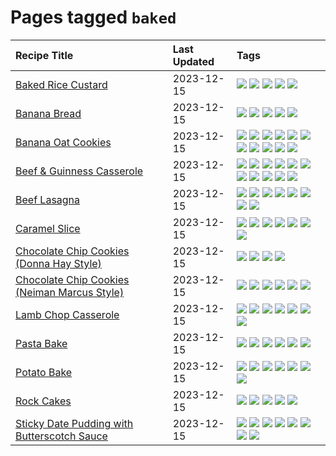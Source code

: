 # Pages tagged `baked`

|Recipe Title|Last Updated|Tags
|:---|:---|:---|
|[Baked Rice Custard](../recipes/bakedricecustard.md)|2023-12-15|[![](https://img.shields.io/badge/tag-baked-062ab)](../tags/baked.md) [![](https://img.shields.io/badge/tag-dairy-10cdd6)](../tags/dairy.md) [![](https://img.shields.io/badge/tag-dessert-1754e4)](../tags/dessert.md) [![](https://img.shields.io/badge/tag-rice-acbc2f)](../tags/rice.md) [![](https://img.shields.io/badge/tag-vegetarian-bb15fd)](../tags/vegetarian.md)|
|[Banana Bread](../recipes/bananabread.md)|2023-12-15|[![](https://img.shields.io/badge/tag-baked-062ab)](../tags/baked.md) [![](https://img.shields.io/badge/tag-dessert-1754e4)](../tags/dessert.md) [![](https://img.shields.io/badge/tag-snack-eac1b9)](../tags/snack.md) [![](https://img.shields.io/badge/tag-vegan-94b8ca)](../tags/vegan.md) [![](https://img.shields.io/badge/tag-vegetarian-bb15fd)](../tags/vegetarian.md)|
|[Banana Oat Cookies](../recipes/bananaoatcookies.md)|2023-12-15|[![](https://img.shields.io/badge/tag-baked-062ab)](../tags/baked.md) [![](https://img.shields.io/badge/tag-breakfast-9d5b24)](../tags/breakfast.md) [![](https://img.shields.io/badge/tag-chocolate-517a72)](../tags/chocolate.md) [![](https://img.shields.io/badge/tag-coffee-e5c1d4)](../tags/coffee.md) [![](https://img.shields.io/badge/tag-dessert-1754e4)](../tags/dessert.md) [![](https://img.shields.io/badge/tag-easy-13fda6)](../tags/easy.md) [![](https://img.shields.io/badge/tag-great-4d35f9)](../tags/great.md) [![](https://img.shields.io/badge/tag-healthy-6a156e)](../tags/healthy.md) [![](https://img.shields.io/badge/tag-snack-eac1b9)](../tags/snack.md) [![](https://img.shields.io/badge/tag-vegan-94b8ca)](../tags/vegan.md) [![](https://img.shields.io/badge/tag-vegetarian-bb15fd)](../tags/vegetarian.md)|
|[Beef & Guinness Casserole](../recipes/beefandguinnesscasserole.md)|2023-12-15|[![](https://img.shields.io/badge/tag-amazing-c6d429)](../tags/amazing.md) [![](https://img.shields.io/badge/tag-baked-062ab)](../tags/baked.md) [![](https://img.shields.io/badge/tag-beef-e4f90)](../tags/beef.md) [![](https://img.shields.io/badge/tag-casserole-9acea8)](../tags/casserole.md) [![](https://img.shields.io/badge/tag-guinness-99d437)](../tags/guinness.md) [![](https://img.shields.io/badge/tag-irish-32f6f2)](../tags/irish.md) [![](https://img.shields.io/badge/tag-large_quantity-acaf3f)](../tags/large_quantity.md) [![](https://img.shields.io/badge/tag-long_cook_time-f53bfe)](../tags/long_cook_time.md) [![](https://img.shields.io/badge/tag-long_prep_time-6984a1)](../tags/long_prep_time.md) [![](https://img.shields.io/badge/tag-messy-da139a)](../tags/messy.md) [![](https://img.shields.io/badge/tag-tricky-ab4f55)](../tags/tricky.md)|
|[Beef Lasagna](../recipes/beeflasagna.md)|2023-12-15|[![](https://img.shields.io/badge/tag-baked-062ab)](../tags/baked.md) [![](https://img.shields.io/badge/tag-beef-e4f90)](../tags/beef.md) [![](https://img.shields.io/badge/tag-dairy-10cdd6)](../tags/dairy.md) [![](https://img.shields.io/badge/tag-dinner-eadebe)](../tags/dinner.md) [![](https://img.shields.io/badge/tag-easy-13fda6)](../tags/easy.md) [![](https://img.shields.io/badge/tag-italian-6d71)](../tags/italian.md) [![](https://img.shields.io/badge/tag-pasta-659a8f)](../tags/pasta.md) [![](https://img.shields.io/badge/tag-stovetop-95446)](../tags/stovetop.md)|
|[Caramel Slice](../recipes/caramelslice.md)|2023-12-15|[![](https://img.shields.io/badge/tag-amazing-c6d429)](../tags/amazing.md) [![](https://img.shields.io/badge/tag-baked-062ab)](../tags/baked.md) [![](https://img.shields.io/badge/tag-chocolate-517a72)](../tags/chocolate.md) [![](https://img.shields.io/badge/tag-dairy-10cdd6)](../tags/dairy.md) [![](https://img.shields.io/badge/tag-dessert-1754e4)](../tags/dessert.md) [![](https://img.shields.io/badge/tag-long_prep_time-6984a1)](../tags/long_prep_time.md) [![](https://img.shields.io/badge/tag-vegetarian-bb15fd)](../tags/vegetarian.md)|
|[Chocolate Chip Cookies (Donna Hay Style)](../recipes/chocolatechipcookiesdonnahay.md)|2023-12-15|[![](https://img.shields.io/badge/tag-baked-062ab)](../tags/baked.md) [![](https://img.shields.io/badge/tag-chocolate-517a72)](../tags/chocolate.md) [![](https://img.shields.io/badge/tag-dairy-10cdd6)](../tags/dairy.md) [![](https://img.shields.io/badge/tag-dessert-1754e4)](../tags/dessert.md)|
|[Chocolate Chip Cookies (Neiman Marcus Style)](../recipes/chocolatechipcookiesneimanmarcus.md)|2023-12-15|[![](https://img.shields.io/badge/tag-amazing-c6d429)](../tags/amazing.md) [![](https://img.shields.io/badge/tag-baked-062ab)](../tags/baked.md) [![](https://img.shields.io/badge/tag-chocolate-517a72)](../tags/chocolate.md) [![](https://img.shields.io/badge/tag-coffee-e5c1d4)](../tags/coffee.md) [![](https://img.shields.io/badge/tag-dairy-10cdd6)](../tags/dairy.md) [![](https://img.shields.io/badge/tag-dessert-1754e4)](../tags/dessert.md)|
|[Lamb Chop Casserole](../recipes/lambchopcasserole.md)|2023-12-15|[![](https://img.shields.io/badge/tag-aussie-208450)](../tags/aussie.md) [![](https://img.shields.io/badge/tag-baked-062ab)](../tags/baked.md) [![](https://img.shields.io/badge/tag-battered-2b6571)](../tags/battered.md) [![](https://img.shields.io/badge/tag-casserole-9acea8)](../tags/casserole.md) [![](https://img.shields.io/badge/tag-family-9fef19)](../tags/family.md) [![](https://img.shields.io/badge/tag-fried-d4602a)](../tags/fried.md) [![](https://img.shields.io/badge/tag-lamb-8344b1)](../tags/lamb.md)|
|[Pasta Bake](../recipes/pastabake.md)|2023-12-15|[![](https://img.shields.io/badge/tag-baked-062ab)](../tags/baked.md) [![](https://img.shields.io/badge/tag-beef-e4f90)](../tags/beef.md) [![](https://img.shields.io/badge/tag-cheesey-d5a11)](../tags/cheesey.md) [![](https://img.shields.io/badge/tag-dairy-10cdd6)](../tags/dairy.md) [![](https://img.shields.io/badge/tag-pasta-659a8f)](../tags/pasta.md) [![](https://img.shields.io/badge/tag-sides-ad1215)](../tags/sides.md)|
|[Potato Bake](../recipes/potatobake.md)|2023-12-15|[![](https://img.shields.io/badge/tag-baked-062ab)](../tags/baked.md) [![](https://img.shields.io/badge/tag-cheesey-d5a11)](../tags/cheesey.md) [![](https://img.shields.io/badge/tag-dairy-10cdd6)](../tags/dairy.md) [![](https://img.shields.io/badge/tag-potato-42963a)](../tags/potato.md) [![](https://img.shields.io/badge/tag-savoury-f47a18)](../tags/savoury.md) [![](https://img.shields.io/badge/tag-sides-ad1215)](../tags/sides.md) [![](https://img.shields.io/badge/tag-vegetarian-bb15fd)](../tags/vegetarian.md)|
|[Rock Cakes](../recipes/rockcakes.md)|2023-12-15|[![](https://img.shields.io/badge/tag-baked-062ab)](../tags/baked.md) [![](https://img.shields.io/badge/tag-dairy-10cdd6)](../tags/dairy.md) [![](https://img.shields.io/badge/tag-dessert-1754e4)](../tags/dessert.md) [![](https://img.shields.io/badge/tag-family-9fef19)](../tags/family.md) [![](https://img.shields.io/badge/tag-vegetarian-bb15fd)](../tags/vegetarian.md)|
|[Sticky Date Pudding with Butterscotch Sauce](../recipes/stickydatepuddingwithbutterscotchsauce.md)|2023-12-15|[![](https://img.shields.io/badge/tag-amazing-c6d429)](../tags/amazing.md) [![](https://img.shields.io/badge/tag-baked-062ab)](../tags/baked.md) [![](https://img.shields.io/badge/tag-british-e7673c)](../tags/british.md) [![](https://img.shields.io/badge/tag-coffee-e5c1d4)](../tags/coffee.md) [![](https://img.shields.io/badge/tag-dairy-10cdd6)](../tags/dairy.md) [![](https://img.shields.io/badge/tag-dessert-1754e4)](../tags/dessert.md) [![](https://img.shields.io/badge/tag-stovetop-95446)](../tags/stovetop.md) [![](https://img.shields.io/badge/tag-vegetarian-bb15fd)](../tags/vegetarian.md)|